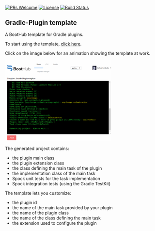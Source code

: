 [![PRs Welcome](https://img.shields.io/badge/PRs-welcome-brightgreen.svg?style=flat-square)](http://makeapullrequest.com)
[![License](https://img.shields.io/badge/License-Apache%202.0-blue.svg)](https://github.com/boothub-org/boothub-template-gradle-plugin/blob/master/LICENSE)
[![Build Status](https://img.shields.io/travis/boothub-org/boothub-template-gradle-plugin/master.svg?label=Build)](https://travis-ci.org/boothub-org/boothub-template-gradle-plugin)


## Gradle-Plugin template ##


A BootHub template for Gradle plugins.


To start using the template, 
[click here](https://boothub.org/app#/home/false/https%3A%2F%2Fgithub.com%2Fboothub-org%2Fboothub-template-gradle-plugin%2Freleases%2Fdownload%2Fv1.0.0%2Fgradle-plugin-1.0.0.zip).

Click on the image below for an animation showing the template at work.

<a href="https://github.com/boothub-org/boothub-template-gradle-plugin/raw/master/doc/img/plugin.gif"><img src="https://github.com/boothub-org/boothub-template-gradle-plugin/raw/master/doc/img/plugin-thumb.png"></a>


The generated project contains:
- the plugin main class
- the plugin extension class
- the class defining the main task of the plugin 
- the implementation class of the main task
- Spock unit tests for the task implementation 
- Spock integration tests (using the Gradle TestKit)


The template lets you customize:
- the plugin id
- the name of the main task provided by your plugin
- the name of the plugin class
- the name of the class defining the main task
- the extension used to configure the plugin

